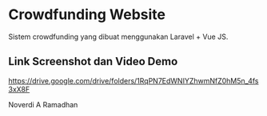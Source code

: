 # Crowdfunding Website

Sistem crowdfunding yang dibuat menggunakan Laravel + Vue JS.

## Link Screenshot dan Video Demo

https://drive.google.com/drive/folders/1RqPN7EdWNIYZhwmNfZ0hM5n_4fs3xX8F

Noverdi A Ramadhan